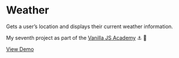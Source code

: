 # Weather

Gets a user’s location and displays their current weather information.

My seventh project as part of the [Vanilla JS Academy](https://vanillajsacademy.com/) ⚓️ 🍦

[View Demo](https://kieranbarker.github.io/weather/)
